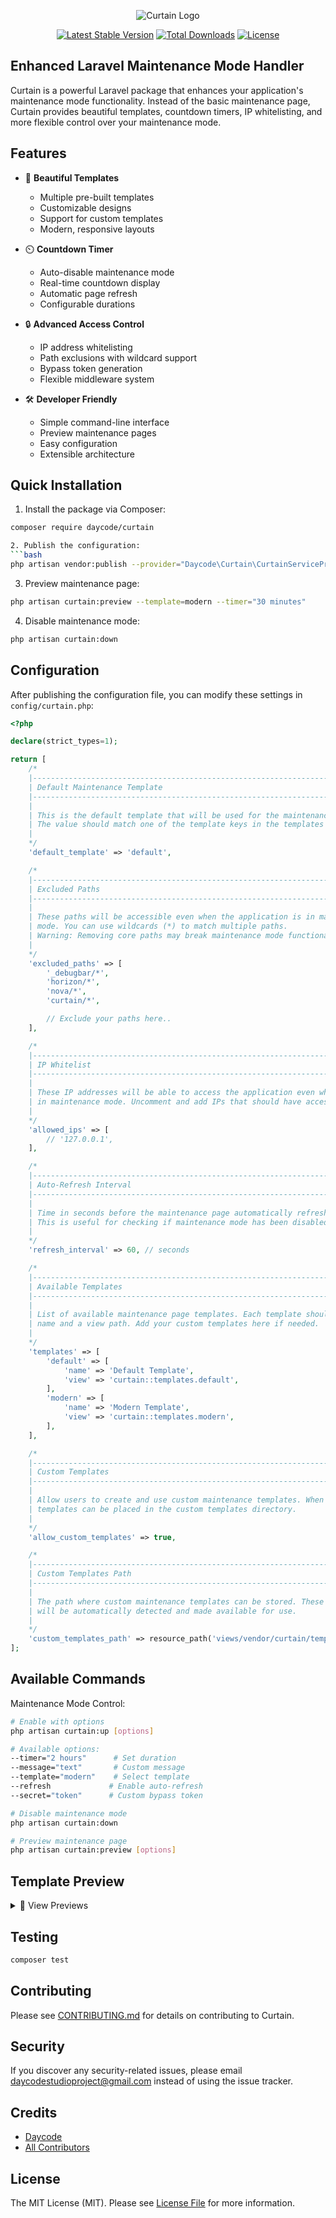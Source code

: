 <p align="center">
  <img src="https://github.com/dayCod/curtain/blob/master/art/curtain-logo.png" alt="Curtain Logo">
</p>

<p align="center">
  <a href="https://packagist.org/packages/daycode/curtain"><img src="https://img.shields.io/packagist/v/daycode/curtain" alt="Latest Stable Version"></a>
  <a href="https://packagist.org/packages/daycode/curtain"><img src="https://img.shields.io/packagist/dt/daycode/curtain" alt="Total Downloads"></a>
  <a href="https://packagist.org/packages/daycode/curtain"><img src="https://img.shields.io/packagist/l/daycode/curtain" alt="License"></a>
</p>

## Enhanced Laravel Maintenance Mode Handler

Curtain is a powerful Laravel package that enhances your application's maintenance mode functionality. Instead of the basic maintenance page, Curtain provides beautiful templates, countdown timers, IP whitelisting, and more flexible control over your maintenance mode.

## Features

- 🎨 **Beautiful Templates**
  - Multiple pre-built templates
  - Customizable designs
  - Support for custom templates
  - Modern, responsive layouts

- ⏲️ **Countdown Timer**
  - Auto-disable maintenance mode
  - Real-time countdown display
  - Automatic page refresh
  - Configurable durations

- 🔒 **Advanced Access Control**
  - IP address whitelisting
  - Path exclusions with wildcard support
  - Bypass token generation
  - Flexible middleware system

- 🛠️ **Developer Friendly**
  - Simple command-line interface
  - Preview maintenance pages
  - Easy configuration
  - Extensible architecture

## Quick Installation

1. Install the package via Composer:
```bash
composer require daycode/curtain

2. Publish the configuration:
```bash
php artisan vendor:publish --provider="Daycode\Curtain\CurtainServiceProvider"
```

3. Preview maintenance page:
```bash
php artisan curtain:preview --template=modern --timer="30 minutes"
```

4. Disable maintenance mode:
```bash
php artisan curtain:down
```

## Configuration

After publishing the configuration file, you can modify these settings in `config/curtain.php`:
```php
<?php

declare(strict_types=1);

return [
    /*
    |--------------------------------------------------------------------------
    | Default Maintenance Template
    |--------------------------------------------------------------------------
    |
    | This is the default template that will be used for the maintenance page.
    | The value should match one of the template keys in the templates array.
    |
    */
    'default_template' => 'default',

    /*
    |--------------------------------------------------------------------------
    | Excluded Paths
    |--------------------------------------------------------------------------
    |
    | These paths will be accessible even when the application is in maintenance
    | mode. You can use wildcards (*) to match multiple paths.
    | Warning: Removing core paths may break maintenance mode functionality.
    |
    */
    'excluded_paths' => [
        '_debugbar/*',
        'horizon/*',
        'nova/*',
        'curtain/*',

        // Exclude your paths here..
    ],

    /*
    |--------------------------------------------------------------------------
    | IP Whitelist
    |--------------------------------------------------------------------------
    |
    | These IP addresses will be able to access the application even when it is
    | in maintenance mode. Uncomment and add IPs that should have access.
    |
    */
    'allowed_ips' => [
        // '127.0.0.1',
    ],

    /*
    |--------------------------------------------------------------------------
    | Auto-Refresh Interval
    |--------------------------------------------------------------------------
    |
    | Time in seconds before the maintenance page automatically refreshes.
    | This is useful for checking if maintenance mode has been disabled.
    |
    */
    'refresh_interval' => 60, // seconds

    /*
    |--------------------------------------------------------------------------
    | Available Templates
    |--------------------------------------------------------------------------
    |
    | List of available maintenance page templates. Each template should have a
    | name and a view path. Add your custom templates here if needed.
    |
    */
    'templates' => [
        'default' => [
            'name' => 'Default Template',
            'view' => 'curtain::templates.default',
        ],
        'modern' => [
            'name' => 'Modern Template',
            'view' => 'curtain::templates.modern',
        ],
    ],

    /*
    |--------------------------------------------------------------------------
    | Custom Templates
    |--------------------------------------------------------------------------
    |
    | Allow users to create and use custom maintenance templates. When enabled,
    | templates can be placed in the custom templates directory.
    |
    */
    'allow_custom_templates' => true,

    /*
    |--------------------------------------------------------------------------
    | Custom Templates Path
    |--------------------------------------------------------------------------
    |
    | The path where custom maintenance templates can be stored. These templates
    | will be automatically detected and made available for use.
    |
    */
    'custom_templates_path' => resource_path('views/vendor/curtain/templates'),
];

```

## Available Commands
Maintenance Mode Control:

```bash
# Enable with options
php artisan curtain:up [options]

# Available options:
--timer="2 hours"      # Set duration
--message="text"       # Custom message
--template="modern"    # Select template
--refresh             # Enable auto-refresh
--secret="token"      # Custom bypass token

# Disable maintenance mode
php artisan curtain:down

# Preview maintenance page
php artisan curtain:preview [options]
```

## Template Preview

<details>
<summary>🎨 View Previews</summary>

### Modern Template
<p align="center">
  <img src="https://github.com/dayCod/curtain/blob/master/art/modern-page-example.png" alt="Modern Template" width="600px">
</p>

### Default Template
<p align="center">
  <img src="https://github.com/dayCod/curtain/blob/master/art/default-page-example.png" alt="Default Template" width="600px">
</p>

</details>

## Testing
```bash
composer test
```

## Contributing
Please see [CONTRIBUTING.md](CONTRIBUTING.md) for details on contributing to Curtain.

## Security

If you discover any security-related issues, please email daycodestudioproject@gmail.com instead of using the issue tracker.

## Credits

- [Daycode](https://github.com/dayCod)
- [All Contributors](../../contributors)

## License

The MIT License (MIT). Please see [License File](LICENSE.md) for more information.
